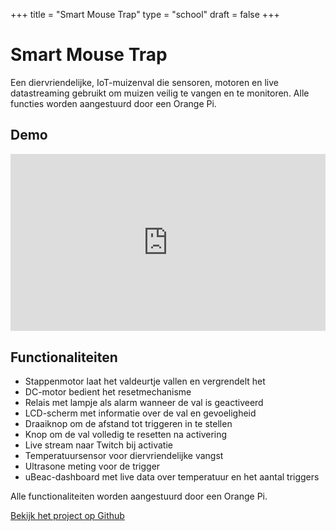 +++
title = "Smart Mouse Trap"
type = "school"
draft = false
+++

# Smart Mouse Trap

Een diervriendelijke, IoT-muizenval die sensoren, motoren en live datastreaming gebruikt om muizen veilig te vangen en te monitoren. Alle functies worden aangestuurd door een Orange Pi.

## Demo

<div style="position: relative; padding-bottom: 56.25%; height: 0; overflow: hidden; max-width: 100%; background: #000;">
    <iframe 
        src="https://www.youtube.com/embed/7RVyvhLRBDM" 
        title="Orange Pi mousetrap demo" 
        frameborder="0" 
        allow="accelerometer; autoplay; clipboard-write; encrypted-media; gyroscope; picture-in-picture; web-share" 
        referrerpolicy="strict-origin-when-cross-origin" 
        allowfullscreen 
        style="position: absolute; top: 0; left: 0; width: 100%; height: 100%;">
    </iframe>
</div>

## Functionaliteiten
- Stappenmotor laat het valdeurtje vallen en vergrendelt het
- DC-motor bedient het resetmechanisme
- Relais met lampje als alarm wanneer de val is geactiveerd
- LCD-scherm met informatie over de val en gevoeligheid
- Draaiknop om de afstand tot triggeren in te stellen
- Knop om de val volledig te resetten na activering
- Live stream naar Twitch bij activatie
- Temperatuursensor voor diervriendelijke vangst
- Ultrasone meting voor de trigger
- uBeac-dashboard met live data over temperatuur en het aantal triggers

Alle functionaliteiten worden aangestuurd door een Orange Pi.

[Bekijk het project op Github](https://github.com/r0831281/ProjectIot)